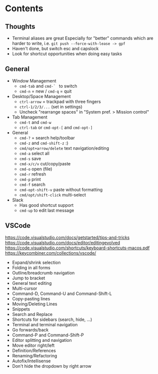 # Contents

## Thoughts

- Terminal aliases are great
  Especially for "better" commands which are harder to write, i.e. `git push --force-with-lease -> gpf`
- Haven't done, but switch esc and capslock
- Look for shortcut opportunities when doing easy tasks

## General

- Window Management
  - `cmd-tab` and ``cmd-` `` to switch
  - `cmd-n` = new / `cmd-q` = quit
- Desktop/Space Management
  - `ctrl-arrow` = trackpad with three fingers
  - `ctrl-1/2/3/...` (set in settings)
  - Uncheck "rearrange spaces" in "System pref. > Mission control"
- Tab Management
  - `cmd-t` and `cmd-w`
  - `ctrl-tab` or `cmd-opt-[` and `cmd-opt-]`
- General 
  - `cmd-?` = search help/toolbar
  - `cmd-z` and `cmd-shift-z` :)
  - `cmd/opt+arrow/delete` text navigation/editing
  - `cmd-a` select all
  - `cmd-s` save
  - `cmd-x/c/v` cut/copy/paste
  - `cmd-o` open (file)
  - `cmd-r` refresh
  - `cmd-p` print
  - `cmd-f` search
  - `cmd-opt-shift-v` paste without formatting
  - `cmd/opt/shift-click` multi-select
- Slack
  - Has good shortcut support
  - `cmd-up` to edit last message

## VSCode

https://code.visualstudio.com/docs/getstarted/tips-and-tricks  
https://code.visualstudio.com/docs/editor/editingevolved  
https://code.visualstudio.com/shortcuts/keyboard-shortcuts-macos.pdf  
https://keycombiner.com/collections/vscode/

- Expand/shrink selection
- Folding in all forms
- Outline/breadcrumb navigation
- Jump to bracket
- General text editing
- Multi-cursor
- Command-D, Command-U and Command-Shift-L
- Copy-pasting lines
- Moving/Deleting Lines
- Snippets
- Search and Replace
- Shortcuts for sidebars (search, hide, ...)
- Terminal and terminal navigation
- Go forwards/back
- Command-P and Command-Shift-P
- Editor splitting and navigation
- Move editor right/left
- Definition/References
- Renaming/Refactoring
- Autofix/Intellisense
- Don't hide the dropdown by right arrow
